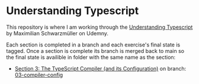 # Understanding Typescript

This repository is where I am working through the [Understanding Typescript](https://www.udemy.com/course/understanding-typescript) by Maximilian Schwarzmüller on Udemny.

Each section is completed in a branch and each exercise's final state is tagged. Once a section is complete its branch is merged back to main so the final state is availible in folder with the same name as the section:
* [Section 3: The TypeScript Compiler (and its Configuration)](Section%203%3A%20The%20TypeScript%20Compiler%20(and%20its%20Configuration)) on branch: [03-compiler-config](https://github.com/jonsmorrow/UNDERSTANDING-TS/tree/03-compiler-config)
